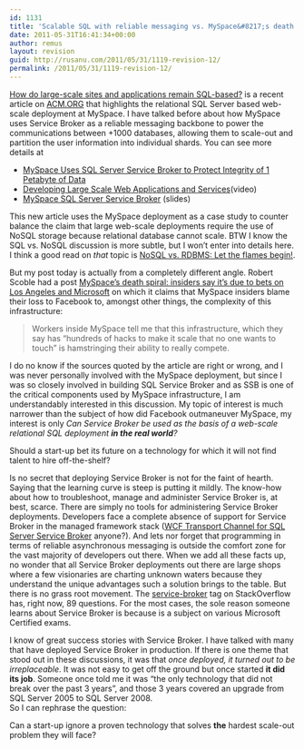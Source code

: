 ```yaml
---
id: 1131
title: 'Scalable SQL with reliable messaging vs. MySpace&#8217;s death spiral'
date: 2011-05-31T16:41:34+00:00
author: remus
layout: revision
guid: http://rusanu.com/2011/05/31/1119-revision-12/
permalink: /2011/05/31/1119-revision-12/
---
```

<a href="http://cacm.acm.org/magazines/2011/6/108663-scalable-sql/fulltext" target="_blank">How do large-scale sites and applications remain SQL-based?</a> is a recent article on <a href="http://cacm.acm.org/about-communications" target="_blank">ACM.ORG</a> that highlights the relational SQL Server based web-scale deployment at MySpace. I have talked before about how MySpace uses Service Broker as a reliable messaging backbone to power the communications between +1000 databases, allowing them to scale-out and partition the user information into individual shards. You can see more details at

  * [MySpace Uses SQL Server Service Broker to Protect Integrity of 1 Petabyte of Data](http://rusanu.com/2009/07/26/myspace-uses-sql-server-service-broker-to-protect-integrity-of-1-petabyte-of-data/)
  * [Developing Large Scale Web Applications and Services](http://mschnlnine.vo.llnwd.net/d1/pdc08/WMV-HQ/BB07.wmv)(video)</a>
  * <a href="http://www.slideshare.net/markginnebaugh/myspace-sql-server-service-broker-oct-2009" target="_blank">MySpace SQL Server Service Broker</a> (slides)

This new article uses the MySpace deployment as a case study to counter balance the claim that large web-scale deployments require the use of NoSQL storage because relational database cannot scale. BTW I know the SQL vs. NoSQL discussion is more subtle, but I won&#8217;t enter into details here. I think a good read on _that_ topic is <a href="http://stu.mp/2010/03/nosql-vs-rdbms-let-the-flames-begin.html" target="_blank">NoSQL vs. RDBMS: Let the flames begin!</a>.

But my post today is actually from a completely different angle. Robert Scoble had a post <a href="http://scobleizer.com/2011/03/24/myspaces-death-spiral-due-to-bets-on-los-angeles-and-microsoft/" target="_blank">MySpace’s death spiral: insiders say it’s due to bets on Los Angeles and Microsoft</a> on which it claims that MySpace insiders blame their loss to Facebook to, amongst other things, the complexity of this infrastructure:

> Workers inside MySpace tell me that this infrastructure, which they say has “hundreds of hacks to make it scale that no one wants to touch” is hamstringing their ability to really compete.

I do no know if the sources quoted by the article are right or wrong, and I was never personally involved with the MySpace deployment, but since I was so closely involved in building SQL Service Broker and as SSB is one of the critical components used by MySpace infrastructure, I am understandably interested in this discussion. My topic of interest is much narrower than the subject of how did Facebook outmaneuver MySpace, my interest is only _Can Service Broker be used as the basis of a web-scale relational SQL deployment **in the real world**?_

Should a start-up bet its future on a technology for which it will not find talent to hire off-the-shelf?

Is no secret that deploying Service Broker is not for the faint of hearth. Saying that the learning curve is steep is putting it mildly. The know-how about how to troubleshoot, manage and administer Service Broker is, at best, scarce. There are simply no tools for administering Service Broker deployments. Developers face a complete absence of support for Service Broker in the managed framework stack (<a href="http://ssbwcf.codeplex.com/" target="_blank">WCF Transport Channel for SQL Server Service Broker</a> anyone?). And lets nor forget that programming in terms of reliable asynchronous messaging is outside the comfort zone for the vast majority of developers out there. When we add all these facts up, no wonder that all Service Broker deployments out there are large shops where a few visionaries are charting unknown waters because they understand the unique advantages such a solution brings to the table. But there is no grass root movement. The <a href="http://stackoverflow.com/questions/tagged/service-broker" target="_blank">service-broker</a> tag on StackOverflow has, right now, 89 questions. For the most cases, the sole reason someone learns about Service Broker is because is a subject on various Microsoft Certified exams.

I know of great success stories with Service Broker. I have talked with many that have deployed Service Broker in production. If there is one theme that stood out in these discussions, it was that _once deployed, it turned out to be irreplaceable_. It was not easy to get off the ground but once started **it did its job**. Someone once told me it was &#8220;the only technology that did not break over the past 3 years&#8221;, and those 3 years covered an upgrade from SQL Server 2005 to SQL Server 2008.  
So I can rephrase the question:

Can a start-up ignore a proven technology that solves **the** hardest scale-out problem they will face?